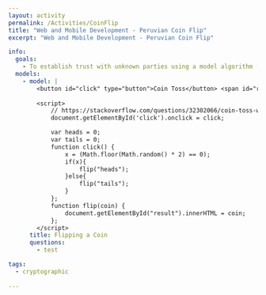 ```yaml
---
layout: activity
permalink: /Activities/CoinFlip
title: "Web and Mobile Development - Peruvian Coin Flip"
excerpt: "Web and Mobile Development - Peruvian Coin Flip"

info:
  goals: 
    - To establish trust with unknown parties using a model algorithm (inspired by <a href=\"https://classic.csunplugged.org/wp-content/uploads/2014/12/unplugged-17-cryptographic_protocols_0.pdf\">CSUnplugged</a>)
  models:
    - model: |
        <button id="click" type="button">Coin Toss</button> <span id="result"></span>
        
        <script>
            // https://stackoverflow.com/questions/32302066/coin-toss-with-javascript-and-html
            document.getElementById('click').onclick = click;

            var heads = 0;
            var tails = 0;
            function click() {  
                x = (Math.floor(Math.random() * 2) == 0);
                if(x){
                    flip("heads");
                }else{
                    flip("tails");
                }
            };
            function flip(coin) {
                document.getElementById("result").innerHTML = coin;
            };
        </script>
      title: Flipping a Coin
      questions:
        - test

tags:
  - cryptographic
  
---
```


